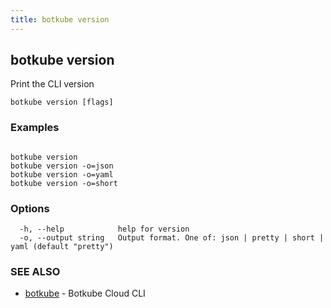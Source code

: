 ```yaml
---
title: botkube version
---
```


## botkube version

Print the CLI version

```
botkube version [flags]
```

### Examples

```

botkube version
botkube version -o=json
botkube version -o=yaml
botkube version -o=short

```

### Options

```
  -h, --help            help for version
  -o, --output string   Output format. One of: json | pretty | short | yaml (default "pretty")
```

### SEE ALSO

* [botkube](botkube.md)	 - Botkube Cloud CLI


